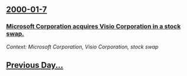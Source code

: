## [2000-01-7](/news/2000/01/7/index.md)

### [Microsoft Corporation acquires Visio Corporation in a stock swap. ](/news/2000/01/7/microsoft-corporation-acquires-visio-corporation-in-a-stock-swap.md)
_Context: Microsoft Corporation, Visio Corporation, stock swap_

## [Previous Day...](/news/2000/01/6/index.md)

